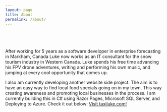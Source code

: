 ```yaml
---
layout: page
title: About
permalink: /about/
---
```


<section id="main">
	<header>
 		<span class="avatar"><img class=responsiveavatar src="{{site.baseurl}}/images/profile_photo.jpg" alt="" /></span>
    </header>
</section>

After working for 5 years as a software developer in enterprise forecasting in Markham, Canada Luke now works as an IT consultant for the snow tourism industry in Western Canada. Luke spends his free time advancing his FPV drone adventures, writing and performing his own music, and jumping at every cool opportunity that comes up.


I also am currently developing another website side project. The aim is to have an easy way to find local food specials going on in my town. This way creating awareness and promoting local businesses in the process. I am currently building this in C# using Razor Pages, Microsoft SQL Server, and Deploying to Azure.
Check it out below:
<a href="https://taxiluke2022.azurewebsites.net/">Visit taxiluke.com!</a> 